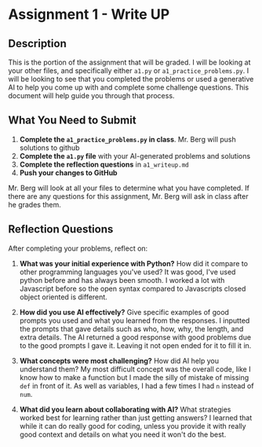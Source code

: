 # Assignment 1 - Write UP

## Description
This is the portion of the assignment that will be graded.  I will be looking at your other files, and specifically either `a1.py` or `a1_practice_problems.py`.  I will be looking to see that you completed the problems or used a generative AI to help you come up with and complete some challenge questions.  This document will help guide you through that process.

## What You Need to Submit
1. **Complete the `a1_practice_problems.py` in class**.  Mr. Berg will push solutions to github
2. **Complete the `a1.py` file** with your AI-generated problems and solutions
3. **Complete the reflection questions** in `a1_writeup.md`
4. **Push your changes to GitHub**

Mr. Berg will look at all your files to determine what you have completed.  If there are any questions for this assignment, Mr. Berg will ask in class after he grades them.


## Reflection Questions

After completing your problems, reflect on:

1. **What was your initial experience with Python?** How did it compare to other programming languages you've used?
It was good, I've used python before and has always been smooth. I worked a lot with Javascript before so the open syntax compared to Javascripts closed object oriented is different.

2. **How did you use AI effectively?** Give specific examples of good prompts you used and what you learned from the responses.
I inputted the prompts that gave details such as who, how, why, the length, and extra details. The AI returned a good response with good problems due to the good prompts I gave it. Leaving it not open ended for it to fill it in.

3. **What concepts were most challenging?** How did AI help you understand them?
My most difficult concept was the overall code, like I know how to make a function but I made the silly of mistake of missing `def` in front of it. As well as variables, I had a few times I had `n` instead of `num`.


4. **What did you learn about collaborating with AI?** What strategies worked best for learning rather than just getting answers?
I learned that while it can do really good for coding, unless you provide it with really good context and details on what you need it won't do the best.